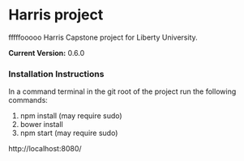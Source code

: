 # Harris project
fffffooooo
Harris Capstone project for Liberty University.

**Current Version:** 0.6.0

### Installation Instructions
In a command terminal in the git root of the project run the following commands:

1. npm install (may require sudo)
2. bower install
3. npm start (may require sudo)

http://localhost:8080/
